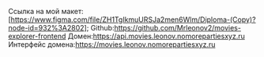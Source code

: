 Ссылка на мой макет:[https://www.figma.com/file/ZH1TgIkmuURSJa2men6Wlm/Diploma-(Copy)?node-id=932%3A2802];
Github:https://github.com/Mrleonov2/movies-explorer-frontend
Домен:https://api.movies.leonov.nomorepartiesxyz.ru
Интерфейс домена:https://movies.leonov.nomorepartiesxyz.ru 
